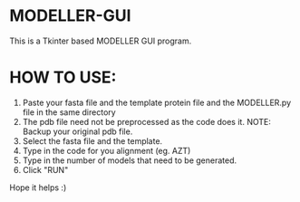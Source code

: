 # MODELLER-GUI
This is a Tkinter based MODELLER GUI program.


HOW TO USE:
===========================================================================================

1. Paste your fasta file and the template protein file and the MODELLER.py file in the same directory
2. The pdb file need not be preprocessed as the code does it. NOTE: Backup your original pdb file.
3. Select the fasta file and the template.
4. Type in the code for you alignment (eg. AZT)
5. Type in the number of models that need to be generated.
6. Click "RUN"


Hope it helps :)
